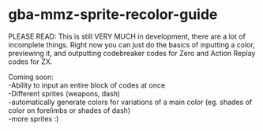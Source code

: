 # gba-mmz-sprite-recolor-guide
PLEASE READ:
This is still VERY MUCH in development, there are a lot of incomplete things. Right now you can just do the basics of inputting a color, previewing it, and outputting codebreaker codes for Zero and Action Replay codes for ZX.

Coming soon:  
-Ability to input an entire block of codes at once  
-Different sprites (weapons, dash)  
-automatically generate colors for variations of a main color (eg. shades of color on forelimbs or shades of dash)  
-more sprites :)
